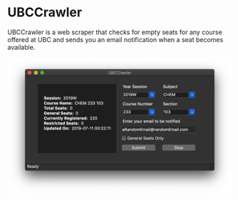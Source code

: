 # UBCCrawler

UBCCrawler is a web scraper that checks for empty seats for any course offered at UBC
and sends you an email notification when a seat becomes available.

![Screenshot](screenshot.png)
